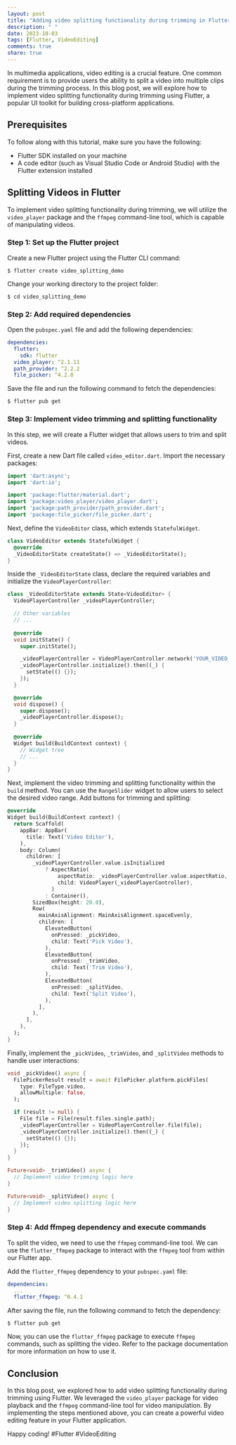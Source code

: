 ```yaml
---
layout: post
title: "Adding video splitting functionality during trimming in Flutter"
description: " "
date: 2023-10-03
tags: [Flutter, VideoEditing]
comments: true
share: true
---
```


In multimedia applications, video editing is a crucial feature. One common requirement is to provide users the ability to split a video into multiple clips during the trimming process. In this blog post, we will explore how to implement video splitting functionality during trimming using Flutter, a popular UI toolkit for building cross-platform applications.

## Prerequisites
To follow along with this tutorial, make sure you have the following:

- Flutter SDK installed on your machine
- A code editor (such as Visual Studio Code or Android Studio) with the Flutter extension installed

## Splitting Videos in Flutter
To implement video splitting functionality during trimming, we will utilize the `video_player` package and the `ffmpeg` command-line tool, which is capable of manipulating videos.

### Step 1: Set up the Flutter project
Create a new Flutter project using the Flutter CLI command:

```
$ flutter create video_splitting_demo
```

Change your working directory to the project folder:

```
$ cd video_splitting_demo
```

### Step 2: Add required dependencies
Open the `pubspec.yaml` file and add the following dependencies:

```yaml
dependencies:
  flutter:
    sdk: flutter
  video_player: ^2.1.11
  path_provider: ^2.2.2
  file_picker: ^4.2.0
```

Save the file and run the following command to fetch the dependencies:

```
$ flutter pub get
```

### Step 3: Implement video trimming and splitting functionality
In this step, we will create a Flutter widget that allows users to trim and split videos.

First, create a new Dart file called `video_editor.dart`. Import the necessary packages:

```dart
import 'dart:async';
import 'dart:io';

import 'package:flutter/material.dart';
import 'package:video_player/video_player.dart';
import 'package:path_provider/path_provider.dart';
import 'package:file_picker/file_picker.dart';
```

Next, define the `VideoEditor` class, which extends `StatefulWidget`.

```dart
class VideoEditor extends StatefulWidget {
  @override
  _VideoEditorState createState() => _VideoEditorState();
}
```

Inside the `_VideoEditorState` class, declare the required variables and initialize the `VideoPlayerController`:

```dart
class _VideoEditorState extends State<VideoEditor> {
  VideoPlayerController _videoPlayerController;

  // Other variables
  // ...
  
  @override
  void initState() {
    super.initState();

    _videoPlayerController = VideoPlayerController.network('YOUR_VIDEO_URL');
    _videoPlayerController.initialize().then((_) {
      setState(() {});
    });
  }

  @override
  void dispose() {
    super.dispose();
    _videoPlayerController.dispose();
  }
  
  @override
  Widget build(BuildContext context) {
    // Widget tree
    // ...
  }
}
```

Next, implement the video trimming and splitting functionality within the `build` method. You can use the `RangeSlider` widget to allow users to select the desired video range. Add buttons for trimming and splitting:

```dart
@override
Widget build(BuildContext context) {
  return Scaffold(
    appBar: AppBar(
      title: Text('Video Editor'),
    ),
    body: Column(
      children: [
        _videoPlayerController.value.isInitialized
            ? AspectRatio(
                aspectRatio: _videoPlayerController.value.aspectRatio,
                child: VideoPlayer(_videoPlayerController),
              )
            : Container(),
        SizedBox(height: 20.0),
        Row(
          mainAxisAlignment: MainAxisAlignment.spaceEvenly,
          children: [
            ElevatedButton(
              onPressed: _pickVideo,
              child: Text('Pick Video'),
            ),
            ElevatedButton(
              onPressed: _trimVideo,
              child: Text('Trim Video'),
            ),
            ElevatedButton(
              onPressed: _splitVideo,
              child: Text('Split Video'),
            ),
          ],
        ),
      ],
    ),
  );
}
```

Finally, implement the `_pickVideo`, `_trimVideo`, and `_splitVideo` methods to handle user interactions:

```dart
void _pickVideo() async {
  FilePickerResult result = await FilePicker.platform.pickFiles(
    type: FileType.video,
    allowMultiple: false,
  );

  if (result != null) {
    File file = File(result.files.single.path);
    _videoPlayerController = VideoPlayerController.file(file);
    _videoPlayerController.initialize().then((_) {
      setState(() {});
    });
  }
}

Future<void> _trimVideo() async {
  // Implement video trimming logic here
}

Future<void> _splitVideo() async {
  // Implement video splitting logic here
}
```

### Step 4: Add ffmpeg dependency and execute commands
To split the video, we need to use the `ffmpeg` command-line tool. We can use the `flutter_ffmpeg` package to interact with the `ffmpeg` tool from within our Flutter app.

Add the `flutter_ffmpeg` dependency to your `pubspec.yaml` file:

```yaml
dependencies:
  ...
  flutter_ffmpeg: ^0.4.1
```

After saving the file, run the following command to fetch the dependency:

```
$ flutter pub get
```

Now, you can use the `flutter_ffmpeg` package to execute `ffmpeg` commands, such as splitting the video. Refer to the package documentation for more information on how to use it.

## Conclusion
In this blog post, we explored how to add video splitting functionality during trimming using Flutter. We leveraged the `video_player` package for video playback and the `ffmpeg` command-line tool for video manipulation. By implementing the steps mentioned above, you can create a powerful video editing feature in your Flutter application.

Happy coding! #Flutter #VideoEditing